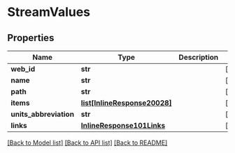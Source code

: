# StreamValues

## Properties
Name | Type | Description | Notes
------------ | ------------- | ------------- | -------------
**web_id** | **str** |  | [optional] 
**name** | **str** |  | [optional] 
**path** | **str** |  | [optional] 
**items** | [**list[InlineResponse20028]**](InlineResponse20028.md) |  | [optional] 
**units_abbreviation** | **str** |  | [optional] 
**links** | [**InlineResponse101Links**](InlineResponse101Links.md) |  | [optional] 

[[Back to Model list]](../README.md#documentation-for-models) [[Back to API list]](../README.md#documentation-for-api-endpoints) [[Back to README]](../README.md)


